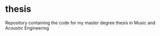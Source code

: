 # thesis
Repository containing the code for my master degree thesis in Music and Acoustic Engineering
